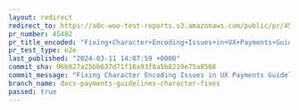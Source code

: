 ```yaml
---
layout: redirect
redirect_to: https://a8c-woo-test-reports.s3.amazonaws.com/public/pr/45482/e2e/index.html
pr_number: 45482
pr_title_encoded: "Fixing+Character+Encoding+Issues+in+UX+Payments+Guidelines"
pr_test_type: e2e
last_published: "2024-03-11 14:07:59 +0000"
commit_sha: 96b827a25bb637d71f16a93f8a5b8219e75a8568
commit_message: "Fixing Character Encoding Issues in UX Payments Guidelines"
branch_name: docs-payments-guidelines-character-fixes
passed: true
---
```


